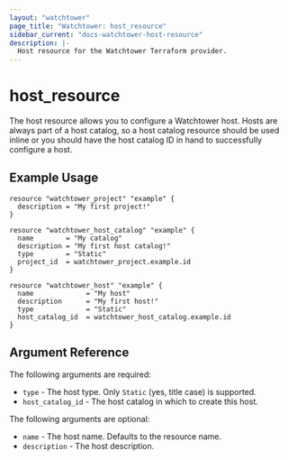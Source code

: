 ```yaml
---
layout: "watchtower"
page_title: "Watchtower: host_resource"
sidebar_current: "docs-watchtower-host-resource"
description: |-
  Host resource for the Watchtower Terraform provider.
---
```


# host_resource 
The host resource allows you to configure a Watchtower host. Hosts are always 
part of a host catalog, so a host catalog resource should be used inline or you should have
the host catalog ID in hand to successfully configure a host. 

## Example Usage

```hcl
resource "watchtower_project" "example" {
  description = "My first project!"
}

resource "watchtower_host_catalog" "example" {
  name        = "My catalog"
  description = "My first host catalog!"
  type        = "Static"
  project_id  = watchtower_project.example.id
}

resource "watchtower_host" "example" {
  name             = "My host"
  description      = "My first host!"
  type             = "Static"
  host_catalog_id  = watchtower_host_catalog.example.id
}
```

## Argument Reference

The following arguments are required:
* `type` - The host type. Only `Static` (yes, title case) is supported.
* `host_catalog_id` - The host catalog in which to create this host.

The following arguments are optional:
* `name` - The host name. Defaults to the resource name.
* `description` - The host description.

